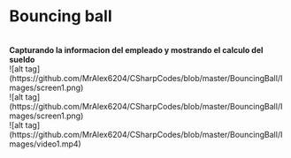 <h1>Bouncing ball</h1>
<br>
<b>Capturando la informacion del empleado y mostrando el calculo del sueldo</b><br>
![alt tag](https://github.com/MrAlex6204/CSharpCodes/blob/master/BouncingBall/Images/screen1.png)
<br>
![alt tag](https://github.com/MrAlex6204/CSharpCodes/blob/master/BouncingBall/Images/screen1.png)
<br>
![alt tag](https://github.com/MrAlex6204/CSharpCodes/blob/master/BouncingBall/Images/video1.mp4)

